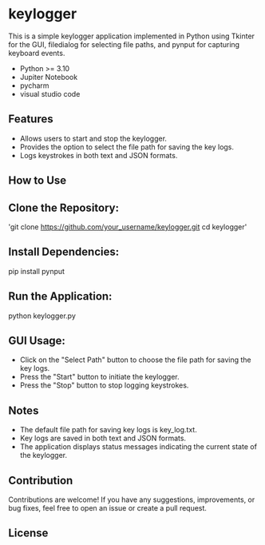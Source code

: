 # keylogger
This is a simple keylogger application implemented in Python using Tkinter for the GUI, filedialog for selecting file paths, and pynput for capturing keyboard events.
* Python >= 3.10
* Jupiter Notebook
* pycharm
* visual studio code
## Features
* Allows users to start and stop the keylogger.
* Provides the option to select the file path for saving the key logs.
* Logs keystrokes in both text and JSON formats.
## How to Use
## Clone the Repository:
'git clone https://github.com/your_username/keylogger.git
cd keylogger'
## Install Dependencies:
pip install pynput
## Run the Application:
python keylogger.py
## GUI Usage:
* Click on the "Select Path" button to choose the file path for saving the key logs.
* Press the "Start" button to initiate the keylogger.
* Press the "Stop" button to stop logging keystrokes.
## Notes
* The default file path for saving key logs is key_log.txt.
* Key logs are saved in both text and JSON formats.
* The application displays status messages indicating the current state of the keylogger.
## Contribution
Contributions are welcome! If you have any suggestions, improvements, or bug fixes, feel free to open an issue or create a pull request.
## License






